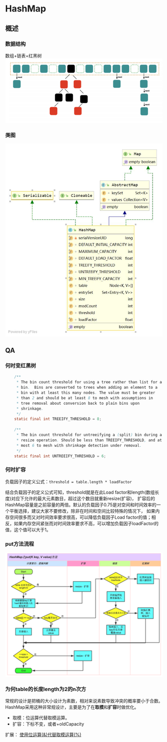 # HashMap

## 概述
### 数据结构
数组+链表+红黑树
![hashmap](./hashmap.png) 
### 类图
![HashMap](./HashMap.jpg) 




## QA

### 何时变红黑树
```java
    /**
     * The bin count threshold for using a tree rather than list for a
     * bin.  Bins are converted to trees when adding an element to a
     * bin with at least this many nodes. The value must be greater
     * than 2 and should be at least 8 to mesh with assumptions in
     * tree removal about conversion back to plain bins upon
     * shrinkage.
     */
    static final int TREEIFY_THRESHOLD = 8;

    /**
     * The bin count threshold for untreeifying a (split) bin during a
     * resize operation. Should be less than TREEIFY_THRESHOLD, and at
     * most 6 to mesh with shrinkage detection under removal.
     */
    static final int UNTREEIFY_THRESHOLD = 6;
```

### 何时扩容

负载因子的定义公式：`threshold = table.length * loadFactor`

结合负载因子的定义公式可知，threshold就是在此Load factor和length(数组长度)对应下允许的最大元素数目，超过这个数目就重新resize(扩容)，
扩容后的HashMap容量是之前容量的两倍。默认的负载因子0.75是对空间和时间效率的一个平衡选择，建议大家不要修改，除非在时间和空间比较特殊的情况下，
如果内存空间很多而又对时间效率要求很高，可以降低负载因子Load factor的值；相反，如果内存空间紧张而对时间效率要求不高，可以增加负载因子loadFactor的值，这个值可以大于1。


### put方法流程
![put](./put.png) 

### 为何table的长度length为2的n次方
常规的设计是把桶的大小设计为素数，相对来说素数导致冲突的概率要小于合数。
HashMap采用这种非常规设计，主要是为了在**取模**和**扩容**时做优化。

- 取模：位运算代替取模运算。
- 扩容：下标不变，或者+oldCapacity

扩展：
[使用位运算(&)代替取模运算(%)](https://www.jianshu.com/p/439b3236717d)